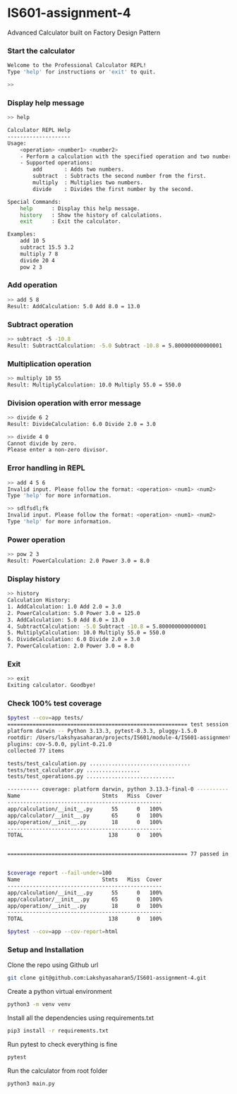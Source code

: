 # IS601-assignment-4
Advanced Calculator built on Factory Design Pattern

### Start the calculator

```bash
Welcome to the Professional Calculator REPL!
Type 'help' for instructions or 'exit' to quit.

>> 
```

### Display help message

```bash
>> help

Calculator REPL Help
--------------------
Usage:
    <operation> <number1> <number2>
    - Perform a calculation with the specified operation and two numbers.
    - Supported operations:
        add       : Adds two numbers.
        subtract  : Subtracts the second number from the first.
        multiply  : Multiplies two numbers.
        divide    : Divides the first number by the second.

Special Commands:
    help      : Display this help message.
    history   : Show the history of calculations.
    exit      : Exit the calculator.

Examples:
    add 10 5
    subtract 15.5 3.2
    multiply 7 8
    divide 20 4
    pow 2 3
```

### Add operation

```bash
>> add 5 8
Result: AddCalculation: 5.0 Add 8.0 = 13.0
```

### Subtract operation

```bash
>> subtract -5 -10.8
Result: SubtractCalculation: -5.0 Subtract -10.8 = 5.800000000000001
```

### Multiplication operation

```bash
>> multiply 10 55
Result: MultiplyCalculation: 10.0 Multiply 55.0 = 550.0
```

### Division operation with error message

```bash
>> divide 6 2
Result: DivideCalculation: 6.0 Divide 2.0 = 3.0

>> divide 4 0
Cannot divide by zero.
Please enter a non-zero divisor.
```

### Error handling in REPL 

```bash
>> add 4 5 6
Invalid input. Please follow the format: <operation> <num1> <num2>
Type 'help' for more information.

>> sdlfsdl;fk
Invalid input. Please follow the format: <operation> <num1> <num2>
Type 'help' for more information.
```

### Power operation

```bash
>> pow 2 3
Result: PowerCalculation: 2.0 Power 3.0 = 8.0
```

### Display history

```bash
>> history
Calculation History:
1. AddCalculation: 1.0 Add 2.0 = 3.0
2. PowerCalculation: 5.0 Power 3.0 = 125.0
3. AddCalculation: 5.0 Add 8.0 = 13.0
4. SubtractCalculation: -5.0 Subtract -10.8 = 5.800000000000001
5. MultiplyCalculation: 10.0 Multiply 55.0 = 550.0
6. DivideCalculation: 6.0 Divide 2.0 = 3.0
7. PowerCalculation: 2.0 Power 3.0 = 8.0
```

### Exit

```bash
>> exit
Exiting calculator. Goodbye!
```
### Check 100% test coverage

```bash
$pytest --cov=app tests/
========================================================= test session starts =========================================================
platform darwin -- Python 3.13.3, pytest-8.3.3, pluggy-1.5.0
rootdir: /Users/lakshyasaharan/projects/IS601/module-4/IS601-assignment-4
plugins: cov-5.0.0, pylint-0.21.0
collected 77 items                                                                                                                    

tests/test_calculation.py ................................                                                                      [ 41%]
tests/test_calculator.py .................                                                                                      [ 63%]
tests/test_operations.py ............................                                                                           [100%]

---------- coverage: platform darwin, python 3.13.3-final-0 ----------
Name                          Stmts   Miss  Cover
-------------------------------------------------
app/calculation/__init__.py      55      0   100%
app/calculator/__init__.py       65      0   100%
app/operation/__init__.py        18      0   100%
-------------------------------------------------
TOTAL                           138      0   100%


========================================================= 77 passed in 0.07s ==========================================================


$coverage report --fail-under=100
Name                          Stmts   Miss  Cover
-------------------------------------------------
app/calculation/__init__.py      55      0   100%
app/calculator/__init__.py       65      0   100%
app/operation/__init__.py        18      0   100%
-------------------------------------------------
TOTAL                           138      0   100%

$pytest --cov=app --cov-report=html
```


### Setup and Installation

Clone the repo using Github url

```bash 
git clone git@github.com:Lakshyasaharan5/IS601-assignment-4.git
```

Create a python virtual environment

```bash
python3 -m venv venv
```

Install all the dependencies using requirements.txt

```bash
pip3 install -r requirements.txt
```

Run pytest to check everything is fine

```bash
pytest
```

Run the calculator from root folder

```bash
python3 main.py
```